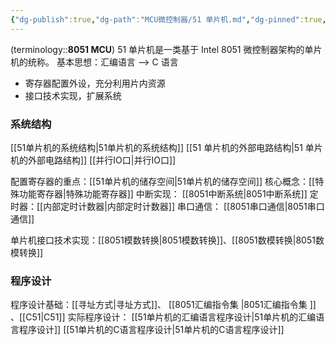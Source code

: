 ```yaml
---
{"dg-publish":true,"dg-path":"MCU微控制器/51 单片机.md","dg-pinned":true,"tags":["Subject"],"permalink":"/MCU微控制器/51 单片机/","pinned":true,"dgPassFrontmatter":true,"noteIcon":"","created":"2024-05-21T15:20:27.707+08:00","updated":"2024-10-09T18:30:54.594+08:00"}
---
```


(terminology::**8051 MCU**)
51 单片机是一类基于 Intel 8051 微控制器架构的单片机的统称。
基本思想：汇编语言 --> C 语言
- 寄存器配置外设，充分利用片内资源
- 接口技术实现，扩展系统
### 系统结构
[[51单片机的系统结构\|51单片机的系统结构]]
[[51 单片机的外部电路结构\|51 单片机的外部电路结构]]
[[并行IO口\|并行IO口]]

配置寄存器的重点：[[51单片机的储存空间\|51单片机的储存空间]]
核心概念：[[特殊功能寄存器\|特殊功能寄存器]]
中断实现： [[8051中断系统\|8051中断系统]]
定时器：[[内部定时计数器\|内部定时计数器]]
串口通信： [[8051串口通信\|8051串口通信]]

单片机接口技术实现：[[8051模数转换\|8051模数转换]]、[[8051数模转换\|8051数模转换]]
### 程序设计
程序设计基础：[[寻址方式\|寻址方式]]、 [[8051汇编指令集 \|8051汇编指令集 ]] 、[[C51\|C51]]
实际程序设计：
[[51单片机的汇编语言程序设计\|51单片机的汇编语言程序设计]]
[[51单片机的C语言程序设计\|51单片机的C语言程序设计]]


